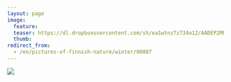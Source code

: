```yaml
---
layout: page
image:
  feature:
  teaser: https://dl.dropboxusercontent.com/sh/ea1wtnz7z734o12/AADEP2MPgt7fdIrxY-8mt5Qta/luontokuvat/talvi/IMG17307-245px.jpg
  thumb:
redirect_from:
  - /en/pictures-of-finnish-nature/winter/00007
---
```


[![](https://dl.dropboxusercontent.com/sh/ea1wtnz7z734o12/AACibK6oMst4Fmm8UpiJC97ma/luontokuvat/talvi/IMG17307-800px.jpg)](https://dl.dropboxusercontent.com/sh/ea1wtnz7z734o12/AACNDOOIoE55Vjpb5G1mJlbma/luontokuvat/talvi/IMG17307.jpg)
